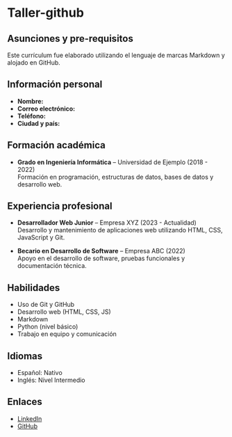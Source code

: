 # Taller-github

## Asunciones y pre-requisitos

Este currículum fue elaborado utilizando el lenguaje de marcas Markdown y alojado en GitHub.

## Información personal

- **Nombre:** 
- **Correo electrónico:** 
- **Teléfono:** 
- **Ciudad y país:**

## Formación académica

- **Grado en Ingeniería Informática** – Universidad de Ejemplo (2018 - 2022)  
  Formación en programación, estructuras de datos, bases de datos y desarrollo web.

## Experiencia profesional

- **Desarrollador Web Junior** – Empresa XYZ (2023 - Actualidad)  
  Desarrollo y mantenimiento de aplicaciones web utilizando HTML, CSS, JavaScript y Git.

- **Becario en Desarrollo de Software** – Empresa ABC (2022)  
  Apoyo en el desarrollo de software, pruebas funcionales y documentación técnica.

## Habilidades

- Uso de Git y GitHub  
- Desarrollo web (HTML, CSS, JS)  
- Markdown  
- Python (nivel básico)  
- Trabajo en equipo y comunicación

## Idiomas

- Español: Nativo  
- Inglés: Nivel Intermedio

## Enlaces

- [LinkedIn](https://linkedin.com/in/tuperfil)  
- [GitHub](https://github.com/tuusuario)
